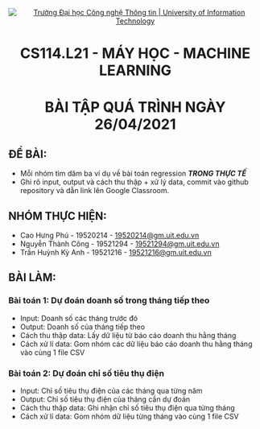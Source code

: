 <!-- Banner -->
<p align="center">
  <a href="https://www.uit.edu.vn/" title="Trường Đại học Công nghệ Thông tin" style="border: none;">
    <img src="https://i.imgur.com/WmMnSRt.png" alt="Trường Đại học Công nghệ Thông tin | University of Information Technology">
  </a>
</p>

<!-- Title -->
<h1 align="center"><b>CS114.L21 - MÁY HỌC - MACHINE LEARNING</b></h1>
<h1 align="center"><b>BÀI TẬP QUÁ TRÌNH NGÀY 26/04/2021</b></h1>

## ĐỀ BÀI:
- Mỗi nhóm tìm dăm ba ví dụ về bài toán regression ***TRONG THỰC TẾ***
- Ghi rõ input, output và cách thu thập + xử lý data, commit vào github repository và dẫn link lên Google Classroom.

## NHÓM THỰC HIỆN:
- Cao Hưng Phú - 19520214 - 19520214@gm.uit.edu.vn
- Nguyễn Thành Công - 19521294 - 19521294@gm.uit.edu.vn
- Trần Huỳnh Kỳ Anh - 19521216 - 19521216@gm.uit.edu.vn


## BÀI LÀM:

### Bài toán 1: Dự đoán doanh số trong tháng tiếp theo
- Input: Doanh số các tháng trước đó
- Output: Doanh số của tháng tiếp theo
- Cách thu thập data: Lấy dữ liệu từ báo cáo doanh thu hằng tháng
- Cách xử lí data: Gom nhóm các dữ liệu báo cáo doanh thu hằng tháng vào cùng 1 file CSV

### Bài toán 2: Dự đoán chỉ số tiêu thụ điện
- Input: Chỉ số tiêu thụ điện của các tháng qua từng năm
- Output: Chỉ số tiêu thụ điện của tháng cần dự đoán
- Cách thu thập data: Ghi nhận chỉ số tiêu thụ điện qua từng tháng
- Cách xử lí data: Gom nhóm dữ liệu từng tháng vào cùng 1 file CSV
